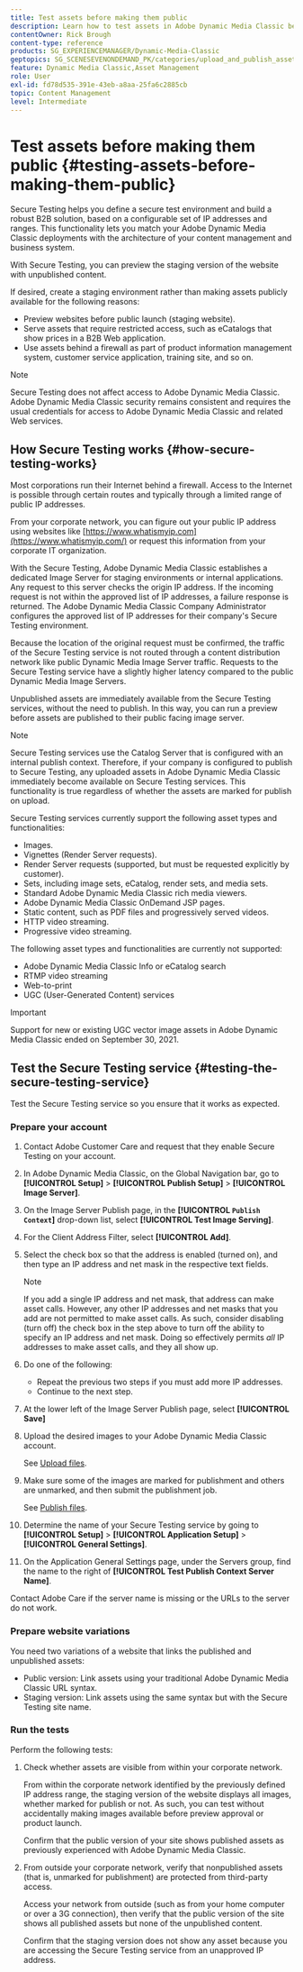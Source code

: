 ```yaml
---
title: Test assets before making them public
description: Learn how to test assets in Adobe Dynamic Media Classic before making them public.
contentOwner: Rick Brough
content-type: reference
products: SG_EXPERIENCEMANAGER/Dynamic-Media-Classic
geptopics: SG_SCENESEVENONDEMAND_PK/categories/upload_and_publish_assets
feature: Dynamic Media Classic,Asset Management
role: User
exl-id: fd78d535-391e-43eb-a8aa-25fa6c2885cb
topic: Content Management
level: Intermediate
---
```

# Test assets before making them public {#testing-assets-before-making-them-public}

Secure Testing helps you define a secure test environment and build a robust B2B solution, based on a configurable set of IP addresses and ranges. This functionality lets you match your Adobe Dynamic Media Classic deployments with the architecture of your content management and business system.

With Secure Testing, you can preview the staging version of the website with unpublished content.

If desired, create a staging environment rather than making assets publicly available for the following reasons:

* Preview websites before public launch (staging website).
* Serve assets that require restricted access, such as eCatalogs that show prices in a B2B Web application.
* Use assets behind a firewall as part of product information management system, customer service application, training site, and so on.

>[!NOTE]
>
>Secure Testing does not affect access to Adobe Dynamic Media Classic. Adobe Dynamic Media Classic security remains consistent and requires the usual credentials for access to Adobe Dynamic Media Classic and related Web services.

## How Secure Testing works {#how-secure-testing-works}

Most corporations run their Internet behind a firewall. Access to the Internet is possible through certain routes and typically through a limited range of public IP addresses.

From your corporate network, you can figure out your public IP address using websites like [https://www.whatismyip.com](https://www.whatismyip.com/) or request this information from your corporate IT organization.

With the Secure Testing, Adobe Dynamic Media Classic establishes a dedicated Image Server for staging environments or internal applications. Any request to this server checks the origin IP address. If the incoming request is not within the approved list of IP addresses, a failure response is returned. The Adobe Dynamic Media Classic Company Administrator configures the approved list of IP addresses for their company's Secure Testing environment.

Because the location of the original request must be confirmed, the traffic of the Secure Testing service is not routed through a content distribution network like public Dynamic Media Image Server traffic. Requests to the Secure Testing service have a slightly higher latency compared to the public Dynamic Media Image Servers.

Unpublished assets are immediately available from the Secure Testing services, without the need to publish. In this way, you can run a preview before assets are published to their public facing image server.

>[!NOTE]
>
>Secure Testing services use the Catalog Server that is configured with an internal publish context. Therefore, if your company is configured to publish to Secure Testing, any uploaded assets in Adobe Dynamic Media Classic immediately become available on Secure Testing services. This functionality is true regardless of whether the assets are marked for publish on upload.

Secure Testing services currently support the following asset types and functionalities:

<!-- 

Comment Type: remark
Last Modified By: unknown unknown 
Last Modified Date: 

<p>Added videos to list below 9/11/2012. Moved "Render Server requests" from unsupported to supported, listed below on 3/15/2016 as per email from Cynthia March 11, 2016)</p>

 -->

* Images.
* Vignettes (Render Server requests).
* Render Server requests (supported, but must be requested explicitly by customer).
* Sets, including image sets, eCatalog, render sets, and media sets.
* Standard Adobe Dynamic Media Classic rich media viewers.
* Adobe Dynamic Media Classic OnDemand JSP pages.
* Static content, such as PDF files and progressively served videos.
* HTTP video streaming.
* Progressive video streaming.

The following asset types and functionalities are currently not supported:

* Adobe Dynamic Media Classic Info or eCatalog search
* RTMP video streaming
* Web-to-print
* UGC (User-Generated Content) services

>[!IMPORTANT]
>
>Support for new or existing UGC vector image assets in Adobe Dynamic Media Classic ended on September 30, 2021.

## Test the Secure Testing service {#testing-the-secure-testing-service}

Test the Secure Testing service so you ensure that it works as expected.

<!-- >[!NOTE]
>
>*If you do not mention any IPs under **[!UICONTROL Setup]** > **[!UICONTROL Application Setup]** > **[!UICONTROL Publish Setup]** > **[!UICONTROL Image Server]** > **[!UICONTROL Test Image Service]***: If you add an IP only, that IP is able to call the assets and no other IP are allowed to make the calls. As long there is no IP mentioned under that section, all IPs are allowed to make the calls for the assets, and they show up. -->

### Prepare your account

<!-- 

Comment Type: remark
Last Modified By: unknown unknown 
Last Modified Date: 

<p>RB: Rewrote entire steps under "Prepare your account" 9/10/2012</p>

 -->

1. Contact Adobe Customer Care and request that they enable Secure Testing on your account.
1. In Adobe Dynamic Media Classic, on the Global Navigation bar, go to **[!UICONTROL Setup]** > **[!UICONTROL Publish Setup]** > **[!UICONTROL Image Server]**.
1. On the Image Server Publish page, in the **[!UICONTROL `Publish Context`]** drop-down list, select **[!UICONTROL Test Image Serving]**.
1. For the Client Address Filter, select **[!UICONTROL Add]**.
1. Select the check box so that the address is enabled (turned on), and then type an IP address and net mask in the respective text fields.

   >[!NOTE]
   >
   >If you add a single IP address and net mask, that address can make asset calls. However, any other IP addresses and net masks that you add are not permitted to make asset calls. As such, consider disabling (turn off) the check box in the step above to turn off the ability to specify an IP address and net mask. Doing so effectively permits *all* IP addresses to make asset calls, and they all show up.

1. Do one of the following:
   * Repeat the previous two steps if you must add more IP addresses.
   * Continue to the next step.
1. At the lower left of the Image Server Publish page, select **[!UICONTROL Save]**
1. Upload the desired images to your Adobe Dynamic Media Classic account.

   See [Upload files](uploading-files.md#uploading_files).

1. Make sure some of the images are marked for publishment and others are unmarked, and then submit the publishment job.

   See [Publish files](publishing-files.md#publishing_files).

1. Determine the name of your Secure Testing service by going to **[!UICONTROL Setup]** > **[!UICONTROL Application Setup]** > **[!UICONTROL General Settings]**. 
1. On the Application General Settings page, under the Servers group, find the name to the right of **[!UICONTROL Test Publish Context Server Name]**.

Contact Adobe Care if the server name is missing or the URLs to the server do not work.

### Prepare website variations

You need two variations of a website that links the published and unpublished assets:

* Public version: Link assets using your traditional Adobe Dynamic Media Classic URL syntax.
* Staging version: Link assets using the same syntax but with the Secure Testing site name.

### Run the tests

Perform the following tests:

1. Check whether assets are visible from within your corporate network.

   From within the corporate network identified by the previously defined IP address range, the staging version of the website displays all images, whether marked for publish or not. As such, you can test without accidentally making images available before preview approval or product launch.

   Confirm that the public version of your site shows published assets as previously experienced with Adobe Dynamic Media Classic.

1. From outside your corporate network, verify that nonpublished assets (that is, unmarked for publishment) are protected from third-party access.

   Access your network from outside (such as from your home computer or over a 3G connection), then verify that the public version of the site shows all published assets but none of the unpublished content.

   Confirm that the staging version does not show any asset because you are accessing the Secure Testing service from an unapproved IP address.
